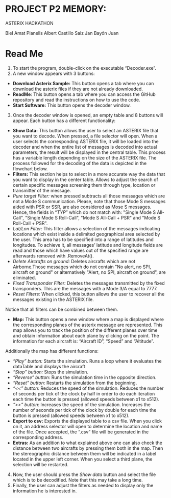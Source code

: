 # **PROJECT P2 MEMORY:** 
ASTERIX HACKATHON 

Biel Amat Planells Albert Castillo Saiz Jan Bayón Juan 

# Read Me 
1. To start the program, double-click on the executable “Decoder.exe”. 
1. A new window appears with 3 buttons: 
- **Download Asterix Sample:** This button opens a tab where you can download the asterix files if they are not already downloaded. 
- **ReadMe**: This button opens a tab where you can access the GitHub repository and read the instructions on how to use the code. 
- **Start Software:** This button opens the decoder window. 
3. Once the decoder window is opened, an empty table and 8 buttons will appear. Each button has a different functionality: 
- **Show Data:** This button allows the user to select an ASTERIX file that you want to decode.  When  pressed,  a  file  selector  will  open.  When  a  user  selects  the corresponding ASTERIX file, it will be loaded into the decoder and when the entire list of messages is decoded into actual parameters, the result will be displayed in the central  table.  This  process  has  a  variable  length  depending  on  the  size  of  the ASTERIX file. The process followed for the decoding of the data is depicted in the flowchart below. 
- **Filters:** This section helps to select in a more accurate way the data that you want to display in the center table. Allows to adjust the search of certain specific messages screening them through type, location or transmitter of the message. 
- *Pure target Filter:* when pressed subtracts all those messages which are not a Mode S communication. Please, note that those Mode S messages aided with PSR or SSR, are also considered as Mose S messages. Hence, the fields in “*TYP*” which do not match with: "Single Mode S All-Call", "Single Mode S Roll-Call", "Mode S All-Call + PSR" and "Mode S Roll-Call + PSR". 
- *Lat/Lon  Filter:*  This  filter  allows  a  selection  of  the  messages  indicating locations which exist inside a delimited geographical area selected by the user. This area has to be specified into a range of latitudes and longitudes. To achieve  it,  all  messages’  latitude  and longitude fields are read and those which have values out of the specified range are afterwards removed with .RemoveAt(). 
- *Delete Aircrafts on ground:* Deletes aircrafts which are not Airborne.Those messages  which  do  not  contain  "No  alert,  no SPI, aircraft on ground" or alternatively "Alert, no SPI, aircraft on ground", are eliminated. 
- *Fixed  Transponder  Filter:*  Deletes  the  messages  transmitted  by  the  fixed transponders. This are the messages with a Mode 3/A equal to 7777. 
- *Reset  Filters:*  When clicked, this button allows the user to recover all the messages existing in the ASTERIX file. 

Notice that all filters can be combined between them. 

- **Map:**  This  button  opens  a  new  window  where  a  map  is  displayed  where  the corresponding planes of the asterix message are represented. This map allows you to track the position of the different planes over time and obtain information about each plane by clicking on the point. The information for each aircraft is: “Aircraft ID”, “Speed” and “Altitude”. 

Additionally the map has different functions: 

- *“Play”  button:*  Starts  the  simulation.  Runs  a  loop  where  it  evaluates  the dataTable and displays the aircraft 
- *“Stop” button:* Stops the simulation. 
- *“Reverse” button:* Runs the simulation time in the opposite direction. 
- *“Reset” button:* Restarts the simulation from the beginning. 
- *“<<” button:* Reduces the speed of the simulation. Reduces the number of seconds per tick of the clock by half in order to do each iteration each time the button is pressed (allowed speeds between x1 to x512). 
- *“>>” button:* Increases the speed of the simulation. Increases the number of seconds per tick of the clock by double for each time the button is pressed (allowed speeds between x1 to x512). 
- **Export to csv:** Exports the displayed table to a csv file. When you click on it, an address  selector  will  open  to  determine the location and name of the file. Once accepted, the “.csv” file will be generated in the corresponding address. 
- **Extras:** As an addition to what explained above one can also check the distance between two aircrafts by pressing them both in the map. Then the stereographic distance between them will be indicated in a label located in the upper left corner. When you select a third plane, the selection will be restarted. 
4. Now, the user should press the *Show data* button and select the file which is to be decodified. Note that this may take a long time. 
4. Finally, the user can adjust the filters as needed to display only the information he is interested in. 
